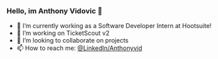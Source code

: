 ### Hello, im Anthony Vidovic 👋

- 🔭 I’m currently working as a Software Developer Intern at Hootsuite!
- 🌱 I’m working on TicketScout v2
- 👯 I’m looking to collaborate on projects
- 📫 How to reach me: [@LinkedIn/Anthonyvid](https://www.linkedin.com/in/anthonyvidovic)
